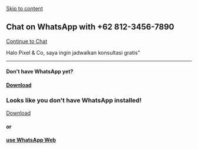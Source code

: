 [Skip to content](https://api.whatsapp.com/send/?phone=6281234567890&text=Halo+Pixel+%26+Co%2C+saya+ingin+jadwalkan+konsultasi+gratis%22&type=phone_number&app_absent=0#content-wrapper)

## Chat on WhatsApp with +62 812-3456-7890

[Continue to Chat](https://web.whatsapp.com/send/?phone=6281234567890&text=Halo+Pixel+%26+Co%2C+saya+ingin+jadwalkan+konsultasi+gratis%22&type=phone_number&app_absent=0 "Share on WhatsApp")

Halo Pixel & Co, saya ingin jadwalkan konsultasi gratis"

* * *

#### Don't have WhatsApp yet?

#### [Download](https://www.whatsapp.com/dl?wame_funnel=1)

### Looks like you don't have WhatsApp installed!

[Download](https://www.whatsapp.com/dl?wame_funnel=1)

#### or

#### [use WhatsApp Web](https://web.whatsapp.com/send/?phone=6281234567890&text=Halo+Pixel+%26+Co%2C+saya+ingin+jadwalkan+konsultasi+gratis%22&type=phone_number&app_absent=0)